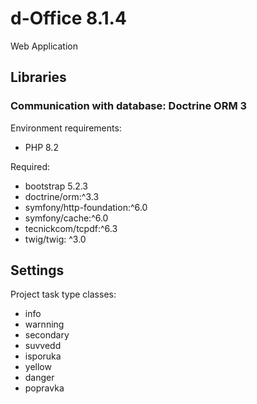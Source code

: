 # d-Office 8.1.4

Web Application

## Libraries

### Communication with database: Doctrine ORM 3

Environment requirements:
* PHP 8.2

Required:
* bootstrap 5.2.3
* doctrine/orm:^3.3
* symfony/http-foundation:^6.0
* symfony/cache:^6.0
* tecnickcom/tcpdf:^6.3
* twig/twig: ^3.0

## Settings

Project task type classes:
* info
* warnning
* secondary
* suvvedd
* isporuka
* yellow
* danger
* popravka
